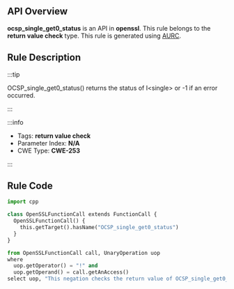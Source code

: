 ---
---


## API Overview
**ocsp_single_get0_status** is an API in **openssl**. This rule belongs to the **return value check** type. This rule is generated using [AURC](../../tools/AURC).
## Rule Description

:::tip

OCSP_single_get0_status() returns the status of I\<single\> or -1 if an error occurred.

:::

:::info

- Tags: **return value check**
- Parameter Index: **N/A**
- CWE Type: **CWE-253**

:::

## Rule Code
```python
import cpp

class OpenSSLFunctionCall extends FunctionCall {
  OpenSSLFunctionCall() {
    this.getTarget().hasName("OCSP_single_get0_status")
  }
}

from OpenSSLFunctionCall call, UnaryOperation uop
where
  uop.getOperator() = "!" and
  uop.getOperand() = call.getAnAccess()
select uop, "This negation checks the return value of OCSP_single_get0_status."
```